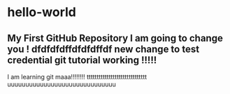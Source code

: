 # hello-world
My First GitHub Repository
I am going to change you !
dfdfdfdffdfdfdffdf
new change to test credential
git tutorial working !!!!!
-----------------------------
I am learning git maaa!!!!!!!!
tttttttttttttttttttttttttttttt
uuuuuuuuuuuuuuuuuuuuuuuuuuuuuu